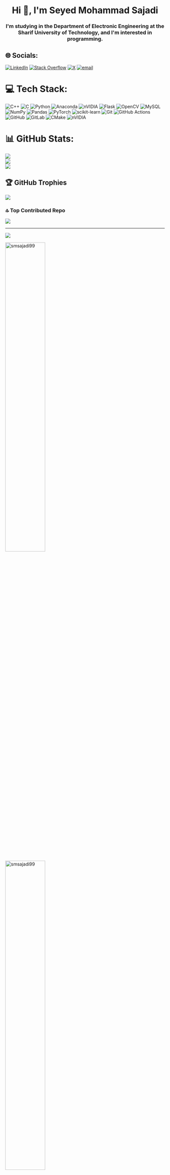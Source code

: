 <h1 align="center">Hi 👋, I'm Seyed Mohammad Sajadi</h1>
<h3 align="center">I'm studying in the Department of Electronic Engineering at the Sharif University of Technology, and I'm interested in programming.</h3>

## 🌐 Socials:
[![LinkedIn](https://img.shields.io/badge/LinkedIn-%230077B5.svg?logo=linkedin&logoColor=white)](https://linkedin.com/in/seyedmohammadsajadi) [![Stack Overflow](https://img.shields.io/badge/-Stackoverflow-FE7A16?logo=stack-overflow&logoColor=white)](https://stackoverflow.com/users/15032271) [![X](https://img.shields.io/badge/X-black.svg?logo=X&logoColor=white)](https://x.com/ee_sajadi) [![email](https://img.shields.io/badge/Email-D14836?logo=gmail&logoColor=white)](mailto:seyedmohammad.sajadi@sharif.edu) 

# 💻 Tech Stack:
![C++](https://img.shields.io/badge/c++-%2300599C.svg?style=for-the-badge&logo=c%2B%2B&logoColor=white) ![C](https://img.shields.io/badge/c-%2300599C.svg?style=for-the-badge&logo=c&logoColor=white) ![Python](https://img.shields.io/badge/python-3670A0?style=for-the-badge&logo=python&logoColor=ffdd54) ![Anaconda](https://img.shields.io/badge/Anaconda-%2344A833.svg?style=for-the-badge&logo=anaconda&logoColor=white) ![nVIDIA](https://img.shields.io/badge/cuda-000000.svg?style=for-the-badge&logo=nVIDIA&logoColor=green) ![Flask](https://img.shields.io/badge/flask-%23000.svg?style=for-the-badge&logo=flask&logoColor=white) ![OpenCV](https://img.shields.io/badge/opencv-%23white.svg?style=for-the-badge&logo=opencv&logoColor=white) ![MySQL](https://img.shields.io/badge/mysql-4479A1.svg?style=for-the-badge&logo=mysql&logoColor=white) ![NumPy](https://img.shields.io/badge/numpy-%23013243.svg?style=for-the-badge&logo=numpy&logoColor=white) ![Pandas](https://img.shields.io/badge/pandas-%23150458.svg?style=for-the-badge&logo=pandas&logoColor=white) ![PyTorch](https://img.shields.io/badge/PyTorch-%23EE4C2C.svg?style=for-the-badge&logo=PyTorch&logoColor=white) ![scikit-learn](https://img.shields.io/badge/scikit--learn-%23F7931E.svg?style=for-the-badge&logo=scikit-learn&logoColor=white) ![Git](https://img.shields.io/badge/git-%23F05033.svg?style=for-the-badge&logo=git&logoColor=white) ![GitHub Actions](https://img.shields.io/badge/github%20actions-%232671E5.svg?style=for-the-badge&logo=githubactions&logoColor=white) ![GitHub](https://img.shields.io/badge/github-%23121011.svg?style=for-the-badge&logo=github&logoColor=white) ![GitLab](https://img.shields.io/badge/gitlab-%23181717.svg?style=for-the-badge&logo=gitlab&logoColor=white) ![CMake](https://img.shields.io/badge/CMake-%23008FBA.svg?style=for-the-badge&logo=cmake&logoColor=white) ![nVIDIA](https://img.shields.io/badge/nVIDIA-%2376B900.svg?style=for-the-badge&logo=nVIDIA&logoColor=white)
# 📊 GitHub Stats:
![](https://github-readme-stats.vercel.app/api?username=SMSajadi99&theme=vue-dark&hide_border=false&include_all_commits=false&count_private=false)<br/>
![](https://github-readme-streak-stats.herokuapp.com/?user=SMSajadi99&theme=vue-dark&hide_border=false)<br/>
![](https://github-readme-stats.vercel.app/api/top-langs/?username=SMSajadi99&theme=vue-dark&hide_border=false&include_all_commits=false&count_private=false&layout=compact)

## 🏆 GitHub Trophies
![](https://github-profile-trophy.vercel.app/?username=SMSajadi99&theme=radical&no-frame=false&no-bg=true&margin-w=4)

### 🔝 Top Contributed Repo
![](https://github-contributor-stats.vercel.app/api?username=SMSajadi99&limit=5&theme=dark&combine_all_yearly_contributions=true)

---
[![](https://visitcount.itsvg.in/api?id=SMSajadi99&icon=0&color=0)](https://visitcount.itsvg.in)

<!-- Proudly created with GPRM ( https://gprm.itsvg.in ) -->

<p>&nbsp;<img align="left" src="https://github-readme-stats.vercel.app/api?username=smsajadi99&show_icons=true&locale=en" alt="smsajadi99" width="50%" /></p>
<img align="center" src="https://github-readme-streak-stats.herokuapp.com/?user=smsajadi99&" alt="smsajadi99" width="50%" />

<img src="https://raw.githubusercontent.com/matfantinel/matfantinel/master/waves.svg" width="100%" height="150">
